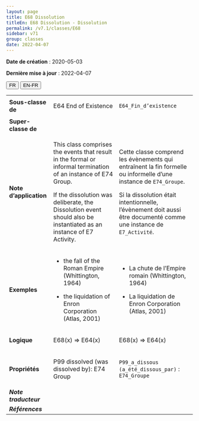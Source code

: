 ```yaml
---
layout: page
title: E68 Dissolution
titleEn: E68 Dissolution - Dissolution
permalink: /v7.1/classes/E68
sidebar: v71
group: classes
date: 2022-04-07
---
```


**Date de création** : 2020-05-03

**Dernière mise à jour** : 2022-04-07

<div class="lang-buttons">
  <button id="fr" class="activate">FR</button>
  <button id="en-fr">EN-FR</button>
</div>

<table>
				<tbody>
				<tr>
					<td><strong>Sous-classe de</strong></td>
					<td class="en"><p>E64 End of Existence</p>
							</td>
						<td><p><code class="language-plaintext highlighter-rouge">E64_Fin_d’existence</code></p>
							</td>
						</tr>
					<tr>
					<td><strong>Super-classe de</strong></td>
					<td class="en"><p></p>
							</td>
						<td><p></p>
							</td>
						</tr>
					<tr>
					<td><strong>Note d’application</strong></td>
					<td class="en"><p>This class comprises the events that result in the formal or informal termination of an instance of E74 Group.</p>
							<p>If the dissolution was deliberate, the Dissolution event should also be instantiated as an instance of E7 Activity.</p>
							</td>
						<td><p>Cette classe comprend les évènements qui entraînent la fin formelle ou informelle d’une instance de <code class="language-plaintext highlighter-rouge">E74_Groupe</code>.</p>
							<p></p>
							<p>Si la dissolution était intentionnelle, l’évènement doit aussi être documenté comme une instance de <code class="language-plaintext highlighter-rouge">E7_Activité</code>.</p>
							</td>
						</tr>
					<tr>
					<td><strong>Exemples</strong></td>
					<td class="en"><ul><li><p>the fall of the Roman Empire (Whittington, 1964)</p>
							</li>
									<li><p>the liquidation of Enron Corporation (Atlas, 2001)</p>
							</li></ul>
										</td>
						<td><ul><li><p>La chute de l’Empire romain (Whittington, 1964)</p>
							</li>
									<li><p>La liquidation de Enron Corporation (Atlas, 2001)</p>
							</li></ul>
										</td>
						</tr>
					<tr>
					<td><strong>Logique</strong></td>
					<td class="en"><p>E68(x) ⇒ E64(x)</p>
							</td>
						<td><p>E68(x) ⇒ E64(x)</p>
							</td>
						</tr>
					<tr>
					<td><strong>Propriétés</strong></td>
					<td class="en"><p>P99 dissolved (was dissolved by): E74 Group</p>
							</td>
						<td><p><code class="language-plaintext highlighter-rouge">P99_a_dissous (a_été_dissous_par)</code> : <code class="language-plaintext highlighter-rouge">E74_Groupe</code></p>
							</td>
						</tr>
					<tr>
					<td><strong><em>Note traducteur</em></strong></td>
					<td colspan="2"><p></p>
							</td>
						</tr>
					<tr>
					<td><strong><em>Références</em></strong></td>
					<td colspan="2"><p><em></em></p>
							</td>
						</tr>
					</tbody>
				</table>
				